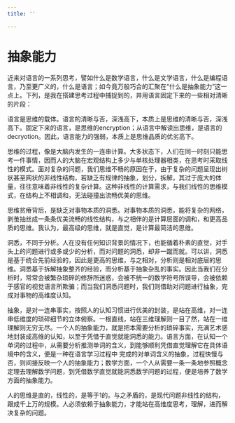 ```yaml
---
title: ''

---
```

# 抽象能力

近来对语言的一系列思考，譬如什么是数学语言，什么是文学语言，什么是编程语言，乃至更广义的，什么是语言；如今竟万般巧合的汇聚在“什么是抽象能力”这一点上。下列，是我在搭建思考过程中捕捉到的，并用语言固定下来的一些相对清晰的片段：

语言是思维的载体。语言的清晰与否，深浅高下，本质上是思维的清晰与否，深浅高下。固定下来的语言，是思维的encryption；从语言中解读出思维，是语言的decryotion。因此，语言能力的强弱，本质上是思维品质的优劣高下。

思维的过程，像是大脑内发生的一连串计算。大多状态下，人们在同一时刻只能思考一件事情，因而人的大脑在宏观结构上多少与单核处理器相类，在思考时采取线性的模式。面对复杂的问题，我们思维不畅的原因在于，由于复杂的问题呈现出树状甚至网状的非线性结构，若缺乏有规律的抽象，划分，拆解，其过于庞大的体量，往往意味着非线性的复杂计算。这种非线性的计算需求，与我们线性的思维模式，在结构上不相调和，无法碰撞出流畅优美的思维。

思维贫瘠背后，是缺乏对事物本质的洞悉。对事物本质的洞悉，能将复杂的网络，剥茧抽丝成一条条优美流畅的线性结构，与之相伴的是计算层面的调和，和更高品质的思维。我认为，最高级的思维，就是直觉，是计算最简洁的思维。

洞悉，不同于分析。人在没有任何知识背景的情况下，也能循着朴素的直觉，对手头上的问题进行或多或少的分析，而对问题的洞悉，却非一蹴而就。可以讲，洞悉是基于统合先前经验的，因此是更高的思维，与之相对，分析则是相对底层的思维。洞悉基于拆解抽象整齐的经验，而分析基于抽象杂乱的事实。因此当我们在分析时，常常会被繁杂琐碎的修辞所迷惑，会被不统一的数学符号所误导，会被依赖于感官的视觉语言所欺骗；而当我们洞悉问题时，我们则借助对问题进行抽象，完成对事物的高维度认知。

抽象，是对一连串事实，按照人的认知习惯进行优美的封装，是站在高维，对一连串低维度的琐碎细节的立体俯察。一根直线，站在三维理解则一目了然，站在一维理解则无穷无尽。一个人的抽象能力，就是把本需要分析的琐碎事实，充满艺术感地封装成高维的认知，以至于凭借于直觉就能洞悉的能力。语言方面，在认知一个单词的过程中，从需要分析推测单词的含义，到能够顺利凭借直觉理解它在具体语境中的含义，便是一种在语言学习过程中 完成的对单词含义的抽象，过程快慢与否，则间接反映一个人的抽象能力；数学方面，一个人从需要一条一条地参照概念定理去理解数学问题，到凭借数学直觉就能洞悉数学问题的过程，便是培养了数学方面的抽象能力。

人的思维是直的，线性的，是等于1的。与之矛盾的，是现代问题非线性的结构，跟成千上万的规模。人必须依赖于抽象能力，才能站在高维度思考，理解，进而解决复杂的问题。